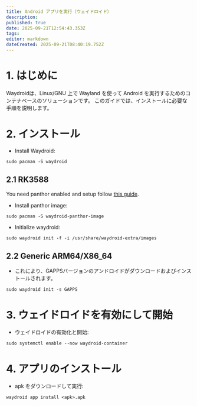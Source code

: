 ```yaml
---
title: Android アプリを実行（ウェイドロイド）
description:
published: true
date: 2025-09-21T12:54:43.353Z
tags:
editor: markdown
dateCreated: 2025-09-21T08:40:19.752Z
---
```


# 1. はじめに

Waydroidは、Linux/GNU 上で Wayland を使って Android を実行するためのコンテナベースのソリューションです。 このガイドでは、インストールに必要な手順を説明します。

# 2. インストール

- Install Waydroid:

```
sudo pacman -S waydroid
```

## 2.1 RK3588

You need panthor enabled and setup follow [this guide](/how-to/how-to-setup-panthor).

- Install panthor image:

```
sudo pacman -S waydroid-panthor-image
```

- Initialize waydroid:

```
sudo waydroid init -f -i /usr/share/waydroid-extra/images
```

## 2.2 Generic ARM64/X86_64

- これにより、GAPPSバージョンのアンドロイドがダウンロードおよびインストールされます。

```
sudo waydroid init -s GAPPS
```

# 3. ウェイドロイドを有効にして開始

- ウェイドロイドの有効化と開始:

```
sudo systemctl enable --now waydroid-container
```

# 4. アプリのインストール

- apk をダウンロードして実行:

```
waydroid app install <apk>.apk
```